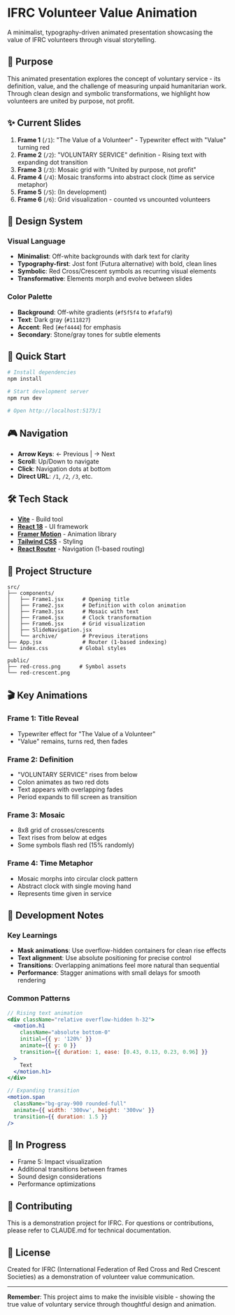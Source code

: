 # IFRC Volunteer Value Animation

A minimalist, typography-driven animated presentation showcasing the value of IFRC volunteers through visual storytelling.

## 🎯 Purpose

This animated presentation explores the concept of voluntary service - its definition, value, and the challenge of measuring unpaid humanitarian work. Through clean design and symbolic transformations, we highlight how volunteers are united by purpose, not profit.

## ✨ Current Slides

1. **Frame 1** (`/1`): "The Value of a Volunteer" - Typewriter effect with "Value" turning red
2. **Frame 2** (`/2`): "VOLUNTARY SERVICE" definition - Rising text with expanding dot transition
3. **Frame 3** (`/3`): Mosaic grid with "United by purpose, not profit" 
4. **Frame 4** (`/4`): Mosaic transforms into abstract clock (time as service metaphor)
5. **Frame 5** (`/5`): (In development)
6. **Frame 6** (`/6`): Grid visualization - counted vs uncounted volunteers

## 🎨 Design System

### Visual Language
- **Minimalist**: Off-white backgrounds with dark text for clarity
- **Typography-first**: Jost font (Futura alternative) with bold, clean lines
- **Symbolic**: Red Cross/Crescent symbols as recurring visual elements
- **Transformative**: Elements morph and evolve between slides

### Color Palette
- **Background**: Off-white gradients (`#f5f5f4` to `#fafaf9`)
- **Text**: Dark gray (`#111827`)
- **Accent**: Red (`#ef4444`) for emphasis
- **Secondary**: Stone/gray tones for subtle elements

## 🚀 Quick Start

```bash
# Install dependencies
npm install

# Start development server
npm run dev

# Open http://localhost:5173/1
```

## 🎮 Navigation

- **Arrow Keys**: ← Previous | → Next
- **Scroll**: Up/Down to navigate
- **Click**: Navigation dots at bottom
- **Direct URL**: `/1`, `/2`, `/3`, etc.

## 🛠 Tech Stack

- **[Vite](https://vitejs.dev/)** - Build tool
- **[React 18](https://react.dev/)** - UI framework
- **[Framer Motion](https://www.framer.com/motion/)** - Animation library
- **[Tailwind CSS](https://tailwindcss.com/)** - Styling
- **[React Router](https://reactrouter.com/)** - Navigation (1-based routing)

## 📁 Project Structure

```
src/
├── components/
│   ├── Frame1.jsx      # Opening title
│   ├── Frame2.jsx      # Definition with colon animation
│   ├── Frame3.jsx      # Mosaic with text
│   ├── Frame4.jsx      # Clock transformation
│   ├── Frame6.jsx      # Grid visualization
│   ├── SlideNavigation.jsx
│   └── archive/        # Previous iterations
├── App.jsx             # Router (1-based indexing)
└── index.css          # Global styles

public/
├── red-cross.png      # Symbol assets
└── red-crescent.png
```

## 🎬 Key Animations

### Frame 1: Title Reveal
- Typewriter effect for "The Value of a Volunteer"
- "Value" remains, turns red, then fades

### Frame 2: Definition
- "VOLUNTARY SERVICE" rises from below
- Colon animates as two red dots
- Text appears with overlapping fades
- Period expands to fill screen as transition

### Frame 3: Mosaic
- 8x8 grid of crosses/crescents
- Text rises from below at edges
- Some symbols flash red (15% randomly)

### Frame 4: Time Metaphor
- Mosaic morphs into circular clock pattern
- Abstract clock with single moving hand
- Represents time given in service

## 📝 Development Notes

### Key Learnings
- **Mask animations**: Use overflow-hidden containers for clean rise effects
- **Text alignment**: Use absolute positioning for precise control
- **Transitions**: Overlapping animations feel more natural than sequential
- **Performance**: Stagger animations with small delays for smooth rendering

### Common Patterns
```jsx
// Rising text animation
<div className="relative overflow-hidden h-32">
  <motion.h1 
    className="absolute bottom-0"
    initial={{ y: '120%' }}
    animate={{ y: 0 }}
    transition={{ duration: 1, ease: [0.43, 0.13, 0.23, 0.96] }}
  >
    Text
  </motion.h1>
</div>

// Expanding transition
<motion.span 
  className="bg-gray-900 rounded-full"
  animate={{ width: '300vw', height: '300vw' }}
  transition={{ duration: 1.5 }}
/>
```

## 🚧 In Progress

- Frame 5: Impact visualization
- Additional transitions between frames
- Sound design considerations
- Performance optimizations

## 🤝 Contributing

This is a demonstration project for IFRC. For questions or contributions, please refer to CLAUDE.md for technical documentation.

## 📄 License

Created for IFRC (International Federation of Red Cross and Red Crescent Societies) as a demonstration of volunteer value communication.

---

**Remember**: This project aims to make the invisible visible - showing the true value of voluntary service through thoughtful design and animation.